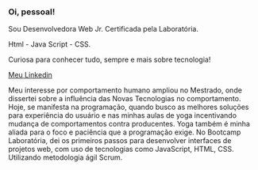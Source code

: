 ### Oi, pessoal!
<p>Sou Desenvolvedora Web Jr. Certificada pela Laboratória.</p>
<p>Html - Java Script - CSS.</p>
<p>Curiosa para conhecer tudo, sempre e mais sobre tecnologia!</p>
<a href="linkedin.com/in/anasou/">Meu Linkedin</a>

<p>Meu interesse por comportamento humano ampliou no Mestrado, onde dissertei sobre a influência das Novas Tecnologias no comportamento. Hoje, se manifesta na programação, quando busco as melhores soluções para experiência do usuário e nas minhas aulas de yoga incentivando mudança de comportamentos contra producentes. Yoga também é minha aliada para o foco e paciência que a programação exige. No Bootcamp Laboratória, dei os primeiros passos para desenvolver interfaces de projetos web, com uso de tecnologias como JavaScript, HTML, CSS. Utilizando metodologia ágil Scrum.</p>




<!--
**anasounatural/anasounatural** is a ✨ _special_ ✨ repository because its `README.md` (this file) appears on your GitHub profile.


- 🔭 I’m currently working on ...
- 🌱 I’m currently learning ...
- 👯 I’m looking to collaborate on ...
- 🤔 I’m looking for help with ...
- 💬 Ask me about ...
- 📫 How to reach me: ...
- 😄 Pronouns: ...
- ⚡ Fun fact: ...
-->
